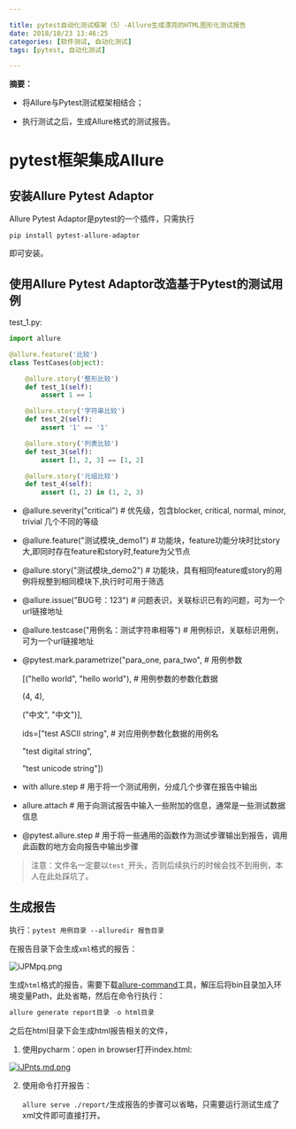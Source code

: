 ```yaml
---

title: pytest自动化测试框架（5）-Allure生成漂亮的HTML图形化测试报告
date: 2018/10/23 13:46:25
categories: [软件测试, 自动化测试]
tags: [pytest, 自动化测试]

---
```


**摘要：**

- 将Allure与Pytest测试框架相结合； 

- 执行测试之后，生成Allure格式的测试报告。

<!-- more -->

# pytest框架集成Allure

## 安装Allure Pytest Adaptor

Allure Pytest Adaptor是pytest的一个插件，只需执行

`pip install pytest-allure-adaptor`

即可安装。

## 使用Allure Pytest Adaptor改造基于Pytest的测试用例

test_1.py:

```python
import allure

@allure.feature('比较')
class TestCases(object):

    @allure.story('整形比较')
    def test_1(self):
        assert 1 == 1

    @allure.story('字符串比较')
    def test_2(self):
        assert '1' == '1'

    @allure.story('列表比较')
    def test_3(self):
        assert [1, 2, 3] == [1, 2]

    @allure.story('元组比较')
    def test_4(self):
        assert (1, 2) in (1, 2, 3)

```
- @allure.severity("critical")               # 优先级，包含blocker, critical, normal, minor, trivial 几个不同的等级

- @allure.feature("测试模块_demo1")           # 功能块，feature功能分块时比story大,即同时存在feature和story时,feature为父节点

- @allure.story("测试模块_demo2")             # 功能块，具有相同feature或story的用例将规整到相同模块下,执行时可用于筛选

- @allure.issue("BUG号：123")                 # 问题表识，关联标识已有的问题，可为一个url链接地址

- @allure.testcase("用例名：测试字符串相等")      # 用例标识，关联标识用例，可为一个url链接地址

- @pytest.mark.parametrize("para_one, para_two",              # 用例参数

  [("hello world", "hello world"),   # 用例参数的参数化数据

  (4, 4),

  ("中文", "中文")],

  ids=["test ASCII string",          # 对应用例参数化数据的用例名

  "test digital string",

  "test unicode string"])

- with allure.step # 用于将一个测试用例，分成几个步骤在报告中输出

- allure.attach # 用于向测试报告中输入一些附加的信息，通常是一些测试数据信息

- @pytest.allure.step # 用于将一些通用的函数作为测试步骤输出到报告，调用此函数的地方会向报告中输出步骤




> 注意：文件名一定要以`test_`开头，否则后续执行的时候会找不到用例，本人在此处踩坑了。

## 生成报告

执行：`pytest 用例目录 --alluredir 报告目录`

在报告目录下会生成`xml`格式的报告：

![iJPMpq.png](http://img.qizhenjun.com/TIM截图20180929180542.png)

生成`html`格式的报告，需要下载[allure-command](https://github.com/allure-framework/allure1/releases/download/allure-core-1.5.2/allure-commandline.zip)工具，解压后将bin目录加入环境变量Path，此处省略，然后在命令行执行：

```python
allure generate report目录 -o html目录
```

之后在html目录下会生成html报告相关的文件，

1. 使用pycharm：open in browser打开index.html:

[![iJPnts.md.png](http://img.qizhenjun.com/TIM截图20180929181214.png)](https://imgchr.com/i/iJPnts)

2. 使用命令打开报告：

   `allure serve ./report/`生成报告的步骤可以省略，只需要运行测试生成了xml文件即可直接打开。

